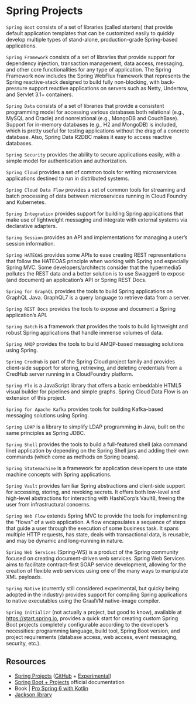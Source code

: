 # Spring Projects

`Spring Boot` consists of a set of libraries (called starters) that provide default application templates that can be customized easily to quickly develop multiple types of stand-alone, production-grade Spring-based applications.

`Spring Framework` consists of a set of libraries that provide support for dependency injection, transaction management, data access, messaging, and other core functionalities for any type of application. The Spring Framework now includes the Spring WebFlux framework that represents the Spring reactive-stack designed to build fully non-blocking, with back-pressure support reactive applications on servers such as Netty, Undertow, and Servlet 3.1+ containers.

`Spring Data` consists of a set of libraries that provide a consistent programming model for accessing various databases both relational (e.g., MySQL and Oracle) and nonrelational (e.g., MongoDB and CouchBase). Support for in-memory databases (e.g., H2 and MongoDB) is included, which is pretty useful for testing applications without the drag of a concrete database. Also, Spring Data R2DBC makes it easy to access reactive databases.

`Spring Security` provides the ability to secure applications easily, with a simple model for authentication and authorization.

`Spring Cloud` provides a set of common tools for writing microservices applications destined to run in distributed systems.

`Spring Cloud Data Flow` provides a set of common tools for streaming and batch processing of data between microservices running in Cloud Foundry and Kubernetes.

`Spring Integration` provides support for building Spring applications that make use of lightweight messaging and integrate with external systems via declarative adapters.

`Spring Session` provides an API and implementations for managing a user’s session information.

`Spring HATEOAS` provides some APIs to ease creating REST representations that follow the HATEOAS principle when working with Spring and especially Spring MVC. Some developers/architects consider that the hypermedia5 pollutes the REST data and a better solution is to use Swagger6 to expose (and document) an application’s API or Spring REST Docs.

`Spring for GraphQL` provides the tools to build Spring applications on GraphQL Java. GraphQL7 is a query language to retrieve data from a server.

`Spring REST Docs` provides the tools to expose and document a Spring application’s API.

`Spring Batch` is a framework that provides the tools to build lightweight and robust Spring applications that handle immense volumes of data.

`Spring AMQP` provides the tools to build AMQP-based messaging solutions using Spring.

`Spring CredHub` is part of the Spring Cloud project family and provides client-side support for storing, retrieving, and deleting credentials from a CredHub server running in a CloudFoundry platform.

`Spring Flo` is a JavaScript library that offers a basic embeddable HTML5 visual builder for pipelines and simple graphs. Spring Cloud Data Flow is an extension of this project.

`Spring for Apache Kafka` provides tools for building Kafka-based messaging solutions using Spring.

`Spring LDAP` is a library to simplify LDAP programming in Java, built on the same principles as Spring JDBC.

`Spring Shell` provides the tools to build a full-featured shell (aka command line) application by depending on the Spring Shell jars and adding their own commands (which come as methods on Spring beans).

`Spring Statemachine` is a framework for application developers to use state machine concepts with Spring applications.

`Spring Vault` provides familiar Spring abstractions and client-side support for accessing, storing, and revoking secrets. It offers both low-level and high-level abstractions for interacting with HashiCorp’s Vault8, freeing the user from infrastructural concerns.

`Spring Web Flow` extends Spring MVC to provide the tools for implementing the "flows" of a web application. A flow encapsulates a sequence of steps that guide a user through the execution of some business task. It spans multiple HTTP requests, has state, deals with transactional data, is reusable, and may be dynamic and long-running in nature.

`Spring Web Services` (Spring-WS) is a product of the Spring community focused on creating document-driven web services. Spring Web Services aims to facilitate contract-first SOAP service development, allowing for the creation of flexible web services using one of the many ways to manipulate XML payloads.

`Spring Native` (currently still considered experimental, but quicky being adopted in the industry) provides support for compiling Spring applications to native executables using the GraalVM native-image compiler.

`Spring Initializr` (not actually a project, but good to know), available at https://start.spring.io, provides a quick start for creating custom Spring Boot projects completely configurable according to the developer’s necessities: programming language, build tool, Spring Boot version, and project requirements (database access, web access, event messaging, security, etc.).

## Resources

* [Spring Projects](https://spring.io/projects) ([GitHub](https://github.com/spring-projects) + [Experimental](https://github.com/spring-projects-experimental))
* [Spring Boot + Projects](https://spring.io/projects/spring-boot) official documentation
* Book | [Pro Spring 6 with Kotlin](https://link.springer.com/chapter/10.1007/978-1-4842-9557-1_1)
* [Jackson library](https://github.com/FasterXML/jackson)
